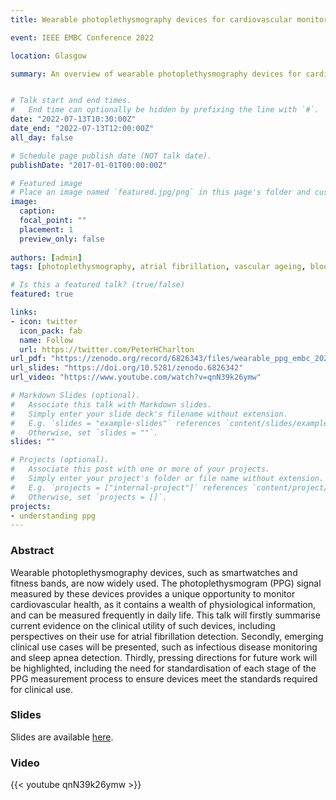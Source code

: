 ```yaml
---
title: Wearable photoplethysmography devices for cardiovascular monitoring

event: IEEE EMBC Conference 2022

location: Glasgow

summary: An overview of wearable photoplethysmography devices for cardiovascular monitoring


# Talk start and end times.
#   End time can optionally be hidden by prefixing the line with `#`.
date: "2022-07-13T10:30:00Z"
date_end: "2022-07-13T12:00:00Z"
all_day: false

# Schedule page publish date (NOT talk date).
publishDate: "2017-01-01T00:00:00Z"

# Featured image
# Place an image named `featured.jpg/png` in this page's folder and customize its options here.
image: 
  caption: 
  focal_point: ""
  placement: 1
  preview_only: false
  
authors: [admin]
tags: [photoplethysmography, atrial fibrillation, vascular ageing, blood pressure]

# Is this a featured talk? (true/false)
featured: true

links:
- icon: twitter
  icon_pack: fab
  name: Follow
  url: https://twitter.com/PeterHCharlton
url_pdf: "https://zenodo.org/record/6826343/files/wearable_ppg_embc_2022.pdf?download=1"
url_slides: "https://doi.org/10.5281/zenodo.6826342"
url_video: "https://www.youtube.com/watch?v=qnN39k26ymw"

# Markdown Slides (optional).
#   Associate this talk with Markdown slides.
#   Simply enter your slide deck's filename without extension.
#   E.g. `slides = "example-slides"` references `content/slides/example-slides.md`.
#   Otherwise, set `slides = ""`.
slides: ""

# Projects (optional).
#   Associate this post with one or more of your projects.
#   Simply enter your project's folder or file name without extension.
#   E.g. `projects = ["internal-project"]` references `content/project/deep-learning/index.md`.
#   Otherwise, set `projects = []`.
projects:
- understanding ppg
---
```


### Abstract

Wearable photoplethysmography devices, such as smartwatches and fitness bands, are now widely used. The photoplethysmogram (PPG) signal measured by these devices provides a unique opportunity to monitor cardiovascular health, as it contains a wealth of physiological information, and can be measured frequently in daily life. This talk will firstly summarise current evidence on the clinical utility of such devices, including perspectives on their use for atrial fibrillation detection. Secondly, emerging clinical use cases will be presented, such as infectious disease monitoring and sleep apnea detection. Thirdly, pressing directions for future work will be highlighted, including the need for standardisation of each stage of the PPG measurement process to ensure devices meet the standards required for clinical use.

### Slides

Slides are available [here](https://doi.org/10.5281/zenodo.6826342).

### Video

{{< youtube qnN39k26ymw >}}

